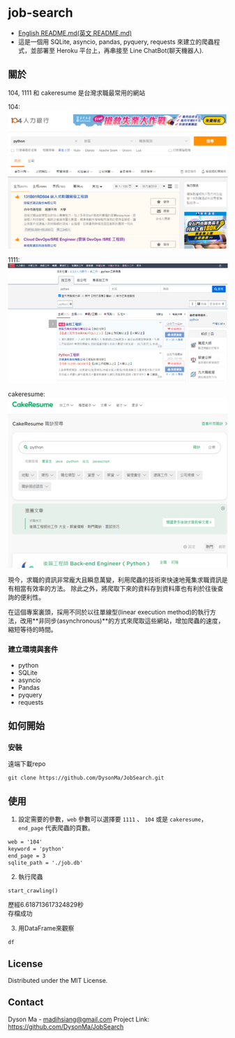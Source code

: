 # job-search

* [English README.md(英文 README.md)](https://github.com/DysonMa/JobSearch/blob/master/README.md)
* 這是一個用 SQLite, asyncio, pandas, pyquery, requests 來建立的爬蟲程式，並部署至 Heroku 平台上，再串接至 Line ChatBot(聊天機器人).

## 關於

104, 1111 和 cakeresume 是台灣求職最常用的網站

104:
![104-demo](https://github.com/DysonMa/JobSearch/blob/master/static/images/104.PNG)

1111:
![1111-demo](https://github.com/DysonMa/JobSearch/blob/master/static/images/1111.PNG)

cakeresume:
![cakeresume-demo](https://github.com/DysonMa/JobSearch/blob/master/static/images/cakeresume.PNG)

現今，求職的資訊非常龐大且瞬息萬變，利用爬蟲的技術來快速地蒐集求職資訊是有相當有效率的方法。 除此之外，將爬取下來的資料存到資料庫也有利於往後查詢的便利性。

在這個專案裏頭，採用不同於以往單線型(linear execution method)的執行方法，改用**非同步(asynchronous)**的方式來爬取這些網站，增加爬蟲的速度，縮短等待的時間。

### 建立環境與套件
* python
* SQLite
* asyncio
* Pandas
* pyquery
* requests

## 如何開始
### 安裝
遠端下載repo
```
git clone https://github.com/DysonMa/JobSearch.git
```
## 使用
1. 設定需要的參數，`web` 參數可以選擇要 `1111` 、 `104` 或是 `cakeresume`，`end_page` 代表爬蟲的頁數。
```
web = '104'
keyword = 'python'
end_page = 3
sqlite_path = './job.db'
```
2. 執行爬蟲
```
start_crawling()
```
歷經6.618713617324829秒<br>
存檔成功

3. 用DataFrame來觀察
```
df
```

## License
Distributed under the MIT License.

## Contact
Dyson Ma - madihsiang@gmail.com
Project Link: https://github.com/DysonMa/JobSearch
